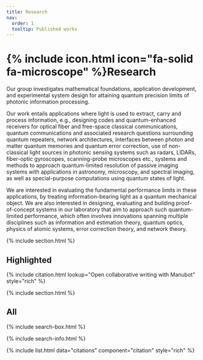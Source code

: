 ```yaml
---
title: Research
nav:
  order: 1
  tooltip: Published works
---
```


# {% include icon.html icon="fa-solid fa-microscope" %}Research

Our group investigates mathematical foundations, application development, and experimental system design for attaining quantum precision limits of photonic information processing.

Our work entails applications where light is used to extract, carry and process information, e.g., designing codes and quantum-enhanced receivers for optical fiber and free-space classical communications, quantum communications and associated research questions surrounding quantum repeaters, network architectures, interfaces between photon and matter quantum memories and quantum error correction, use of non-classical light sources in photonic sensing systems such as radars, LIDARs, fiber-optic gyroscopes, scanning-probe microscopes etc., systems and methods to approach quantum-limited resolution of passive imaging systems with applications in astronomy, microscopy, and spectral imaging, as well as special-purpose computations using quantum states of light.

We are interested in evaluating the fundamental performance limits in these applications, by treating information-bearing light as a quantum mechanical object. We are also interested in designing, evaluating and building proof-of-concept systems in our laboratory that aim to approach such quantum-limited performance, which often involves innovations spanning multiple disciplines such as information and estimation theory, quantum optics, physics of atomic systems, error correction theory, and network theory.

{% include section.html %}

## Highlighted

{% include citation.html lookup="Open collaborative writing with Manubot" style="rich" %}

{% include section.html %}

## All

{% include search-box.html %}

{% include search-info.html %}

{% include list.html data="citations" component="citation" style="rich" %}
